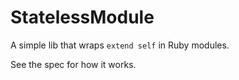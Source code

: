 # StatelessModule

A simple lib that wraps `extend self` in Ruby modules.

See the spec for how it works.
